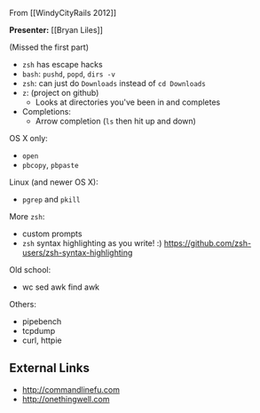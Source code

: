 From [[WindyCityRails 2012]]

**Presenter:** [[Bryan Liles]]

(Missed the first part)

* `zsh` has escape hacks
* `bash`: `pushd`, `popd`, `dirs -v`
* `zsh`: can just do `Downloads` instead of `cd Downloads`
* `z`: (project on github)
    * Looks at directories you've been in and completes
* Completions:
    * Arrow completion (`ls` then hit up and down)

OS X only:

* `open`
* `pbcopy`, `pbpaste`

Linux (and newer OS X):

* `pgrep` and `pkill`

More `zsh`:

* custom prompts
* `zsh` syntax highlighting as you write!  :) https://github.com/zsh-users/zsh-syntax-highlighting

Old school:

* wc sed awk find awk

Others:

* pipebench
* tcpdump
* curl, httpie

## External Links

* http://commandlinefu.com
* http://onethingwell.com

